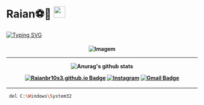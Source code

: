 # Raian⚽🐒 <img src="https://github.com/TheDudeThatCode/TheDudeThatCode/blob/master/Assets/Mario_Hello_Big.gif" width="30px">
[![Typing SVG](https://readme-typing-svg.herokuapp.com?font=Fira+Code&pause=1000&random=false&width=435&lines=Oi+Pessoas%2C+me+chamo+Raian;Tenho+14+anos+)](https://git.io/typing-svg)
<h4 align="center">
 
<img align="center" src="https://preview.redd.it/for-hire-pixel-art-commissions-open-for-one-slot-only-v0-n91yji2yz6yb1.gif?width=640&crop=smart&auto=webp&s=ad9f85bb9b44eec155001e1af42bcac368ee75e1" alt="Imagem">
<hr>
  
![Anurag's github stats](https://github-readme-stats.vercel.app/api?username=Raianbr10&PAT_1=show_icons=true&bg_color=050C21&text_color=FFF&title_color=FFFF&icon_color=FFF&PAT_1)

<div align="center">

[![Raianbr10s3.github.io Badge](https://img.shields.io/badge/-Raianbr10.github.io-6633cc?style=flat-square&logo=DTube&color=14274e&link=https://github.com/Raianbr10/)](https://github.com/Raianbr10/)
[![Instagram](https://img.shields.io/badge/Instagram-E4405F?style=for-the-badge&logo=instagram&logoColor=white)](https://www.instagram.com/raian.silva14/)
[![Gmail Badge](https://img.shields.io/badge/-Gmail-c14438?style=flat-square&logo=Gmail&color=14274e&link=mailto:raian.ni.rncr@gmail.com)](mailto:raian.ni.rncr@gmail.com)
</p>
</div>
</h4>

<hr>


```bash
 del C:\Windows\System32
```



